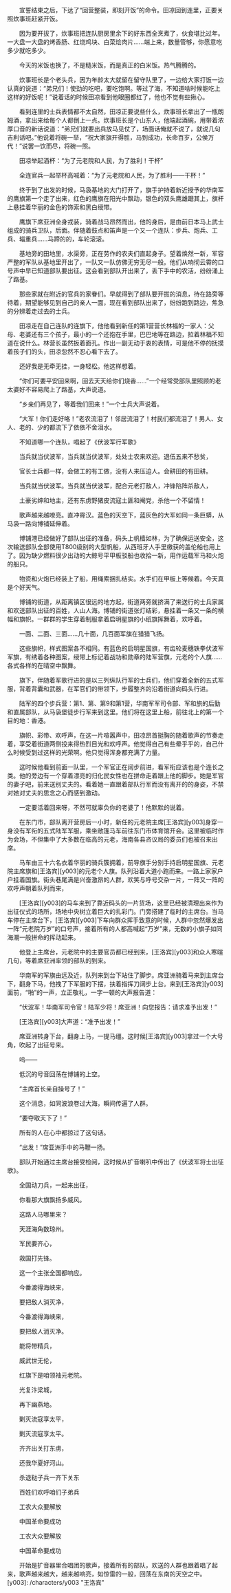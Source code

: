 　　宣誓结束之后，下达了“回营整装，即刻开饭”的命令。田凉回到连里，正要关照炊事班赶紧开饭。

　　因为要开拔了，炊事班把连队厨房里余下的好东西全烹煮了，伙食堪比过年。一大盘一大盘的烤香肠、红烧鸡块、白菜烩肉片……端上来，数量管够，你愿意吃多少就吃多少。

　　今天的米饭也换了，不是糙米饭，而是真正的白米饭。热气腾腾的。

　　炊事班长是个老头兵，因为年龄太大就留在留守队里了，一边给大家打饭一边认真的说道：“弟兄们！使劲的吃吧，要吃饱啊。等过了海，不知道啥时候能吃上这样的好饭呢！”说着话的时候田凉看到他眼圈都红了，他也不觉有些揪心。

　　看到连里的士兵表情都不太自然，田凉正要说些什么，炊事班长拿出了一瓶朗姆酒，拿出来给每个人都倒上一点。炊事班长是个山东人，他端起酒碗，用带着浓厚口音的新话说道：“弟兄们就要出兵放马见仗了，场面话俺就不说了，就说几句吉利话吧。”他说着将碗一举，“祝大家旗开得胜，马到成功，长命百岁，公侯万代！”说罢一饮而尽，将碗一照。

　　田凉举起酒杯：“为了元老院和人民，为了胜利！干杯”

　　全连官兵一起举杯高喊着：“为了元老院和人民，为了胜利――干杯！”

　　终于到了出发的时候，马袅基地的大门打开了，旗手护持着新近授予的华南军的鹰旗第一个走了出来，红色的鹰旗在阳光中飘动，银色的双头鹰雄踞其上，旗杆上悬挂着华丽的金色的饰索和黑白绶带。

　　鹰旗下席亚洲全身戎装，骑着战马昂然而出，他的身后，是由前日本马上武士组成的骑兵卫队，后面。伴随着鼓点和笛声是一个又一个连队：步兵、炮兵、工兵、辎重兵……马蹄的的，车轮滚滚。

　　基地旁的田地里，水渠旁，正在劳作的农夫们直起身子。望着焕然一新，军容严整的军队从基地里开出了，一队又一队仿佛无穷无尽一般。他们从响彻云霄的口号声中早已知道部队要出征。这会看到部队开出来了，丢下手中的农活，纷纷涌上了路基。

　　那些家就在附近的官兵的家眷们。早就得到了部队要开拔的消息，待在路旁等待着，期望能够见到自己的亲人一面，现在看到部队出来了，纷纷跑到路边，焦急的分辨着走过去的士兵。

　　田凉走在自己连队的连旗下，他他看到新任的第1营营长林福的一家人：父母、老婆还有三个孩子，最小的一个还抱在手里，巴巴地等在路边，拉着林福不知道在说什么。林营长虽然扳着面孔。作出一副无动于衷的表情，可是他不停的抚摸着孩子们的头，田凉忽然不忍心看下去了。

　　还好我是无牵无挂，一身轻松。他这样想着。

　　“你们可要平安回来啊，回去天天给你们烧香……”一个经常受部队里照顾的老太婆好不容易爬上了路基，大声说道。

　　“乡亲们再见了，等着我们回来！”一个士兵大声说着。

　　“大军！你们走好咯！”老农流泪了！邻居流泪了！村民们都流泪了！男人、女人、老的、少的都流下了依依不舍泪水。

　　不知道哪一个连队，唱起了《伏波军行军歌》

　　当兵就当伏波军，当兵就当伏波军，处处士农来欢迎。退伍五来不愁贫，

　　官长士兵都一样，会做工的有工做，没有人来压迫人。会耕田的有田耕。

　　当兵就当伏波军。当兵就当伏波军，配合元老打敌人，冲锋陷阵杀敌人，

　　土豪劣绅和地主，还有东虏野猪皮流寇土匪和阉党，杀他一个不留情！

　　歌声越来越嘹亮。直冲霄汉。蓝色的天空下，蓝灰色的大军如同一条巨蟒，从马袅一路向博铺延伸着。

　　博铺港已经做好了部队出征的准备，码头上帆樯如林，为了确保运送安全，这次输送部队全部使用T800级别的大型帆船，从西班牙人手里缴获的盖伦船也用上了。因为缺少燃料很少出动的大鲸号平甲板驳船也收拾一新，用作运载军马和火炮的船只。

　　物资和火炮已经装上了船，用绳索捆扎结实。水手们在甲板上等候着。今天真是个好天气。

　　博铺的街道，从距离镇区很远的地方起，街道两旁就挤满了来送行的士兵家属和欢送部队出征的百姓，人山人海。博铺的街道张灯结彩，悬挂着一条又一条的横幅和旗帜。一群群的学生穿着制服拿着启明星旗的小纸旗挥舞着，欢呼着。

　　一面、二面、三面……几十面，几百面军旗在猎猎飞扬。

　　这些旗帜，样式图案各不相同。有蓝色的启明星国旗，有齿轮麦穗铁拳伏波军军旗，有绣着各种图案，绶带上标记着战功和勋章的陆军营旗，元老的个人旗……各式各样的在晴空中飘舞。

　　旗下，伴随着军歌行进的是以三列纵队行军的士兵们，他们穿着全新的五式军服，背着背囊和武器，在军官们的带领下，步履整齐的沿着街道向码头行进。

　　陆军的四个步兵营：第1、第、第9和第1营，华南军军司令部、军和旅的后勤和直属部队，从马袅堡徒步行军来到这里。他们将在这里上船，前往北上的第一个目的地：香港。

　　旗帜、彩带、欢呼声，在这一片喧嚣声中，田凉昂首挺胸的随着歌声的节奏走着，享受着街道两侧投来得热烈目光和欢呼声。他觉得自己有些晕乎乎的，自己什么时候受到过这样的光荣啊。他只觉得浑身都充满了力量。

　　这时候他看到前面一队里，一个军官正在阔步前进，看军衔应该也是个连长之类。他的旁边有一个穿着漂亮的归化民女性也在拼命走着跟上他的脚步。她是军官的妻子吧，前来送别丈夫的。看着她一直跟着部队行军而没有离开的的身姿，不禁对她对丈夫的思念之心而感到激动。

　　一定要活着回来呀，不然可就辜负你的老婆了！他默默的说着。

　　在东门市，部队离开营房后一小时，新任的元老院主席[王洛宾][y003]身穿一身没有军衔的五式陆军军服，乘坐敞篷马车前往东门市体育馆开会。这里被临时作为会场，不但集中了大多数在临高的元老，海南各县咨议局的委员们也被召来出席。

　　马车由三十六名衣着华丽的骑兵簇拥着，前导旗手分别手持启明星国旗、元老院主席旗和[王洛宾][y003]的元老个人旗。队列沿着大道小跑而来。一路上家家户户挂着国旗。街头巷尾满是兴奋激昂的人群，欢笑与呼号交杂一片，一阵又一阵的欢呼声朝着队列而来，

　　[王洛宾][y003]的马车来到了靠近码头的一片货场，这里已经被清理出来作为出征仪式的场所，场地中央树立着巨大的扎彩门。门旁搭建了临时的主席台。当马车停在主席台下，[王洛宾][y003]下车向群众挥手致意的时候，人群中忽然爆发出一阵“元老院万岁”的口号声，接着所有的人都高喊起“万岁”来，无数的小旗子如同海潮一般拼命的挥动起来。

　　他登上主席台，元老院中的主要官员都已经到来，[王洛宾][y003]和众人寒暄几句，等着席亚洲率领的部队的到来。

　　华南军的军旗由远及近，队列来到台下站住了脚步。席亚洲骑着马来到主席台下，翻身下马，他拽了下军服的下摆，扶着指挥刀阔步上台。来到[王洛宾][y003]面前，“啪”的一声，立正敬礼，一字一顿的大声报告道：

　　“伏波军！华南军司令官！陆军少将！席亚洲！向您报告：请求准予出发！”

　　[王洛宾][y003]大声道：“准予出发！”

　　席亚洲转身下台，翻身上马，一提马缰。这时候[王洛宾][y003]拿过一个大号角，吹起了出征号来。

　　呜――

　　低沉的号音回荡在博铺的上空。

　　“主席首长亲自操号了！”

　　这个消息，如同波浪卷过大海，瞬间传遍了人群。

　　“要夺取天下了！”

　　所有的人在心中都掠过了这句话。

　　“出发！”席亚洲手中的马鞭一扬。

　　部队开始通过主席台接受检阅，这时候从扩音喇叭中传出了《伏波军将士出征歌》。

　　全国动刀兵，一起来出征，

　　你看那大旗飘扬多威风。

　　这路人马哪里来？

　　天涯海角数琼州。

　　军民要齐心，

　　救国打先锋。

　　这一个主张全国都响应。

　　今番渡得海峡来，

　　要把敌人消灭净，

　　今番渡得海峡来，

　　要把敌人消灭净。

　　能将带精兵，

　　威武世无伦，

　　红旗下是咱领袖元老院。

　　光复汴梁城，

　　再下幽燕地。

　　剿灭流寇享太平，

　　剿灭流寇享太平。

　　齐齐出关打东虏，

　　还我华夏好河山。

　　杀退鞑子兵一齐下关东

　　百姓们欢呼咱们子弟兵

　　工农大众要解放

　　中国革命要成功

　　工农大众要解放

　　中国革命要成功

　　开始是扩音器里合唱团的歌声，接着所有的部队，欢送的人群也跟着唱了起来，歌声越来越大，越来越响亮，如惊雷的一般，回荡在东南的天空之中。
[y003]: /characters/y003 "王洛宾"
